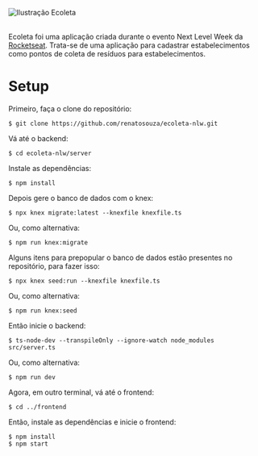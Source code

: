 ![Ilustração Ecoleta](https://user-images.githubusercontent.com/38081852/83580830-6f63e200-a513-11ea-9a27-0a109ec1e4d0.png)
<br>
<br>

Ecoleta foi uma aplicação criada durante o evento Next Level Week da [Rocketseat](https://rocketseat.com.br/). Trata-se de uma aplicação para cadastrar estabelecimentos como pontos de coleta de resíduos para estabelecimentos.


# Setup

Primeiro, faça o clone do repositório:

    $ git clone https://github.com/renatosouza/ecoleta-nlw.git

Vá até o backend:

    $ cd ecoleta-nlw/server

Instale as dependências:

    $ npm install

Depois gere o banco de dados com o knex:

    $ npx knex migrate:latest --knexfile knexfile.ts

Ou, como alternativa:

    $ npm run knex:migrate

Alguns itens para prepopular o banco de dados estão presentes no repositório, para fazer isso:

    $ npx knex seed:run --knexfile knexfile.ts

Ou, como alternativa:

    $ npm run knex:seed

Então inicie o backend:

    $ ts-node-dev --transpileOnly --ignore-watch node_modules src/server.ts

Ou, como alternativa:

    $ npm run dev


Agora, em outro terminal, vá até o frontend:

    $ cd ../frontend

Então, instale as dependências e inicie o frontend:

    $ npm install
    $ npm start